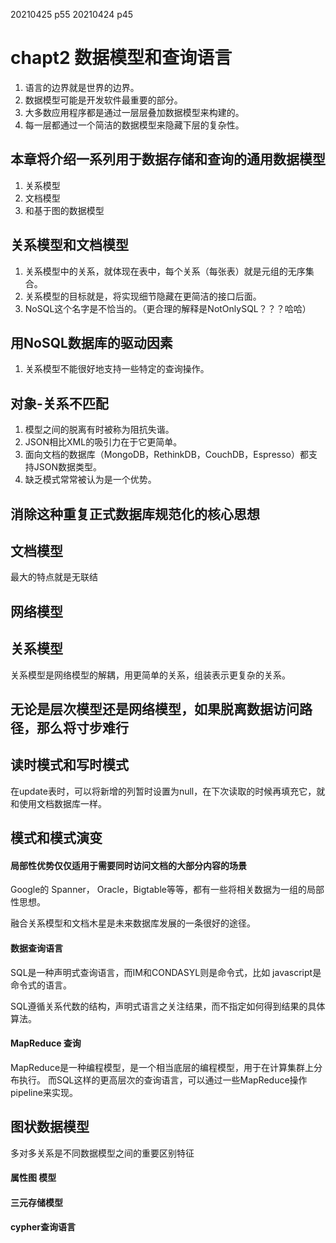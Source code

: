 20210425 p55
20210424 p45

# chapt2 数据模型和查询语言

1. 语言的边界就是世界的边界。
2. 数据模型可能是开发软件最重要的部分。
3. 大多数应用程序都是通过一层层叠加数据模型来构建的。
4. 每一层都通过一个简洁的数据模型来隐藏下层的复杂性。


## 本章将介绍一系列用于数据存储和查询的通用数据模型
1. 关系模型
2. 文档模型
3. 和基于图的数据模型

## 关系模型和文档模型
1. 关系模型中的关系，就体现在表中，每个关系（每张表）就是元组的无序集合。
2. 关系模型的目标就是，将实现细节隐藏在更简洁的接口后面。
3. NoSQL这个名字是不恰当的。（更合理的解释是NotOnlySQL？？？哈哈）

## 用NoSQL数据库的驱动因素
1. 关系模型不能很好地支持一些特定的查询操作。

## 对象-关系不匹配
1. 模型之间的脱离有时被称为阻抗失谐。
2. JSON相比XML的吸引力在于它更简单。
3. 面向文档的数据库（MongoDB，RethinkDB，CouchDB，Espresso）都支持JSON数据类型。
4. 缺乏模式常常被认为是一个优势。

## 消除这种重复正式数据库规范化的核心思想

## 文档模型
最大的特点就是无联结

## 网络模型

## 关系模型
关系模型是网络模型的解耦，用更简单的关系，组装表示更复杂的关系。

## 无论是层次模型还是网络模型，如果脱离数据访问路径，那么将寸步难行

## 读时模式和写时模式
在update表时，可以将新增的列暂时设置为null，在下次读取的时候再填充它，就和使用文档数据库一样。

## 模式和模式演变

#### 局部性优势仅仅适用于需要同时访问文档的大部分内容的场景

Google的 Spanner， Oracle，Bigtable等等，都有一些将相关数据为一组的局部性思想。

融合关系模型和文档木星是未来数据库发展的一条很好的途径。

#### 数据查询语言
SQL是一种声明式查询语言，而IM和CONDASYL则是命令式，比如 javascript是命令式的语言。

SQL遵循关系代数的结构，声明式语言之关注结果，而不指定如何得到结果的具体算法。

#### MapReduce 查询
MapReduce是一种编程模型，是一个相当底层的编程模型，用于在计算集群上分布执行。
而SQL这样的更高层次的查询语言，可以通过一些MapReduce操作pipeline来实现。

## 图状数据模型

多对多关系是不同数据模型之间的重要区别特征

#### 属性图 模型
#### 三元存储模型
#### cypher查询语言








